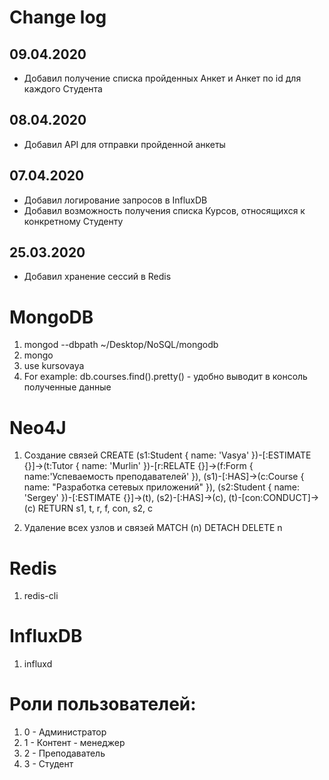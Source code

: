 # Change log
## 09.04.2020
- Добавил получение списка пройденных Анкет и Анкет по id для каждого Студента

## 08.04.2020
- Добавил API для отправки пройденной анкеты

## 07.04.2020
- Добавил логирование запросов в InfluxDB
- Добавил возможность получения списка Курсов, относящихся к конкретному Студенту

## 25.03.2020
- Добавил хранение сессий в Redis

# MongoDB
1. mongod --dbpath ~/Desktop/NoSQL/mongodb
2. mongo
3. use kursovaya
4. For example: db.courses.find().pretty() - удобно выводит в консоль полученные данные

# Neo4J
1. Создание связей
CREATE (s1:Student { name: 'Vasya' })-[:ESTIMATE {}]->(t:Tutor { name: 'Murlin' })-[r:RELATE {}]->(f:Form { name:'Успеваемость преподавателей' }),
(s1)-[:HAS]->(c:Course { name: "Разработка сетевых приложений" }),
(s2:Student { name: 'Sergey' })-[:ESTIMATE {}]->(t),
(s2)-[:HAS]->(c),
(t)-[con:CONDUCT]->(c)
RETURN s1, t, r, f, con, s2, c

2. Удаление всех узлов и связей
MATCH (n)
DETACH DELETE n

# Redis
1. redis-cli

# InfluxDB
1. influxd

# Роли пользователей:
1. 0 - Администратор
2. 1 - Контент - менеджер
3. 2 - Преподаватель
4. 3 - Студент
